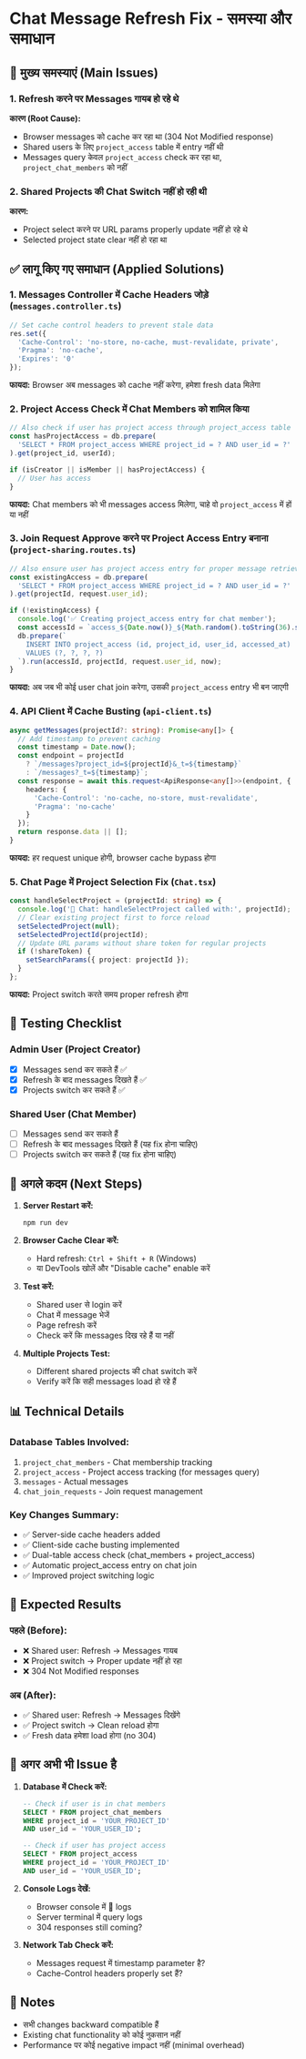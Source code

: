 # Chat Message Refresh Fix - समस्या और समाधान

## 🐛 मुख्य समस्याएं (Main Issues)

### 1. Refresh करने पर Messages गायब हो रहे थे
**कारण (Root Cause):**
- Browser messages को cache कर रहा था (304 Not Modified response)
- Shared users के लिए `project_access` table में entry नहीं थी
- Messages query केवल `project_access` check कर रहा था, `project_chat_members` को नहीं

### 2. Shared Projects की Chat Switch नहीं हो रही थी
**कारण:**
- Project select करने पर URL params properly update नहीं हो रहे थे
- Selected project state clear नहीं हो रहा था

## ✅ लागू किए गए समाधान (Applied Solutions)

### 1. Messages Controller में Cache Headers जोड़े (`messages.controller.ts`)
```typescript
// Set cache control headers to prevent stale data
res.set({
  'Cache-Control': 'no-store, no-cache, must-revalidate, private',
  'Pragma': 'no-cache',
  'Expires': '0'
});
```

**फायदा:** Browser अब messages को cache नहीं करेगा, हमेशा fresh data मिलेगा

### 2. Project Access Check में Chat Members को शामिल किया
```typescript
// Also check if user has project access through project_access table
const hasProjectAccess = db.prepare(
  'SELECT * FROM project_access WHERE project_id = ? AND user_id = ?'
).get(project_id, userId);

if (isCreator || isMember || hasProjectAccess) {
  // User has access
}
```

**फायदा:** Chat members को भी messages access मिलेगा, चाहे वो `project_access` में हों या नहीं

### 3. Join Request Approve करने पर Project Access Entry बनाना (`project-sharing.routes.ts`)
```typescript
// Also ensure user has project access entry for proper message retrieval
const existingAccess = db.prepare(
  'SELECT * FROM project_access WHERE project_id = ? AND user_id = ?'
).get(projectId, request.user_id);

if (!existingAccess) {
  console.log('✅ Creating project_access entry for chat member');
  const accessId = `access_${Date.now()}_${Math.random().toString(36).substr(2, 9)}`;
  db.prepare(`
    INSERT INTO project_access (id, project_id, user_id, accessed_at)
    VALUES (?, ?, ?, ?)
  `).run(accessId, projectId, request.user_id, now);
}
```

**फायदा:** अब जब भी कोई user chat join करेगा, उसकी `project_access` entry भी बन जाएगी

### 4. API Client में Cache Busting (`api-client.ts`)
```typescript
async getMessages(projectId?: string): Promise<any[]> {
  // Add timestamp to prevent caching
  const timestamp = Date.now();
  const endpoint = projectId 
    ? `/messages?project_id=${projectId}&_t=${timestamp}` 
    : `/messages?_t=${timestamp}`;
  const response = await this.request<ApiResponse<any[]>>(endpoint, {
    headers: {
      'Cache-Control': 'no-cache, no-store, must-revalidate',
      'Pragma': 'no-cache'
    }
  });
  return response.data || [];
}
```

**फायदा:** हर request unique होगी, browser cache bypass होगा

### 5. Chat Page में Project Selection Fix (`Chat.tsx`)
```typescript
const handleSelectProject = (projectId: string) => {
  console.log('🔧 Chat: handleSelectProject called with:', projectId);
  // Clear existing project first to force reload
  setSelectedProject(null);
  setSelectedProjectId(projectId);
  // Update URL params without share token for regular projects
  if (!shareToken) {
    setSearchParams({ project: projectId });
  }
};
```

**फायदा:** Project switch करते समय proper refresh होगा

## 🧪 Testing Checklist

### Admin User (Project Creator)
- [x] Messages send कर सकते हैं ✅
- [x] Refresh के बाद messages दिखते हैं ✅
- [x] Projects switch कर सकते हैं ✅

### Shared User (Chat Member)
- [ ] Messages send कर सकते हैं
- [ ] Refresh के बाद messages दिखते हैं (यह fix होना चाहिए)
- [ ] Projects switch कर सकते हैं (यह fix होना चाहिए)

## 🔄 अगले कदम (Next Steps)

1. **Server Restart करें:**
   ```bash
   npm run dev
   ```

2. **Browser Cache Clear करें:**
   - Hard refresh: `Ctrl + Shift + R` (Windows)
   - या DevTools खोलें और "Disable cache" enable करें

3. **Test करें:**
   - Shared user से login करें
   - Chat में message भेजें
   - Page refresh करें
   - Check करें कि messages दिख रहे हैं या नहीं

4. **Multiple Projects Test:**
   - Different shared projects की chat switch करें
   - Verify करें कि सही messages load हो रहे हैं

## 📊 Technical Details

### Database Tables Involved:
1. `project_chat_members` - Chat membership tracking
2. `project_access` - Project access tracking (for messages query)
3. `messages` - Actual messages
4. `chat_join_requests` - Join request management

### Key Changes Summary:
- ✅ Server-side cache headers added
- ✅ Client-side cache busting implemented
- ✅ Dual-table access check (chat_members + project_access)
- ✅ Automatic project_access entry on chat join
- ✅ Improved project switching logic

## 🎯 Expected Results

### पहले (Before):
- ❌ Shared user: Refresh → Messages गायब
- ❌ Project switch → Proper update नहीं हो रहा
- ❌ 304 Not Modified responses

### अब (After):
- ✅ Shared user: Refresh → Messages दिखेंगे
- ✅ Project switch → Clean reload होगा
- ✅ Fresh data हमेशा load होगा (no 304)

## 🐛 अगर अभी भी Issue है

1. **Database में Check करें:**
   ```sql
   -- Check if user is in chat members
   SELECT * FROM project_chat_members 
   WHERE project_id = 'YOUR_PROJECT_ID' 
   AND user_id = 'YOUR_USER_ID';
   
   -- Check if user has project access
   SELECT * FROM project_access 
   WHERE project_id = 'YOUR_PROJECT_ID' 
   AND user_id = 'YOUR_USER_ID';
   ```

2. **Console Logs देखें:**
   - Browser console में 🔧 logs
   - Server terminal में query logs
   - 304 responses still coming?

3. **Network Tab Check करें:**
   - Messages request में timestamp parameter है?
   - Cache-Control headers properly set हैं?

## 📝 Notes
- सभी changes backward compatible हैं
- Existing chat functionality को कोई नुकसान नहीं
- Performance पर कोई negative impact नहीं (minimal overhead)
